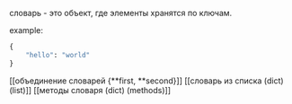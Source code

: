 словарь - это объект, где элементы хранятся по ключам.

example: 
```python
{
	"hello": "world"
}
```

[[объединение словарей {**first, **second}]]
[[словарь из списка (dict) (list)]]
[[методы словаря (dict) (methods)]]